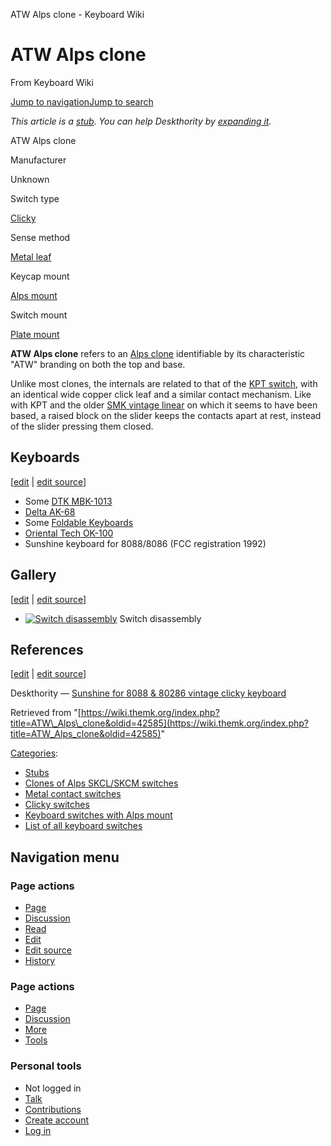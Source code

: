 ATW Alps clone - Keyboard Wiki

ATW Alps clone
==============

From Keyboard Wiki 

[Jump to navigation](https://wiki.themk.org/index.php/ATW_Alps_clone#column-one)[Jump to search](https://wiki.themk.org/index.php/ATW_Alps_clone#searchInput)

*This article is a [stub](https://wiki.themk.org/index.php/Deskthority:stub "Deskthority:stub"). You can help Deskthority by [expanding it](https://wiki.themk.org/index.php?title=ATW_Alps_clone&action=edit).*

ATW Alps clone

Manufacturer

Unknown

Switch type

[Clicky](https://wiki.themk.org/index.php/Clicky "Clicky")

Sense method

[Metal leaf](https://wiki.themk.org/index.php/Metal_leaf "Metal leaf")

Keycap mount

[Alps mount](https://wiki.themk.org/index.php/Alps_mount "Alps mount")

Switch mount

[Plate mount](https://wiki.themk.org/index.php/Plate_mount "Plate mount")

**ATW Alps clone** refers to an [Alps clone](https://wiki.themk.org/index.php/Alps_clone "Alps clone") identifiable by its characteristic "ATW" branding on both the top and base.

Unlike most clones, the internals are related to that of the [KPT switch](https://wiki.themk.org/index.php/KPT_switch "KPT switch"), with an identical wide copper click leaf and a similar contact mechanism. Like with KPT and the older [SMK vintage linear](https://wiki.themk.org/index.php/SMK_vintage_linear "SMK vintage linear") on which it seems to have been based, a raised block on the slider keeps the contacts apart at rest, instead of the slider pressing them closed.

Keyboards
---------

\[[edit](https://wiki.themk.org/index.php?title=ATW_Alps_clone&veaction=edit&section=1 "Edit section: Keyboards") | [edit source](https://wiki.themk.org/index.php?title=ATW_Alps_clone&action=edit&section=1 "Edit section's source code: Keyboards")\]

*   Some [DTK MBK-1013](https://wiki.themk.org/index.php/DTK_MBK-1013 "DTK MBK-1013")
*   [Delta AK-68](https://wiki.themk.org/index.php/Delta_AK-68 "Delta AK-68")
*   Some [Foldable Keyboards](https://wiki.themk.org/index.php/Foldable_Keyboard "Foldable Keyboard")
*   [Oriental Tech OK-100](https://wiki.themk.org/index.php/Oriental_Tech_OK-100 "Oriental Tech OK-100")
*   Sunshine keyboard for 8088/8086 (FCC registration 1992)<ref name="Sunshine" />

Gallery
-------

\[[edit](https://wiki.themk.org/index.php?title=ATW_Alps_clone&veaction=edit&section=2 "Edit section: Gallery") | [edit source](https://wiki.themk.org/index.php?title=ATW_Alps_clone&action=edit&section=2 "Edit section's source code: Gallery")\]

*   [![Switch disassembly](https://wiki.themk.org/images/thumb/d/d4/Alps.tw_Type_OD2_--_ATW.jpg/498px-Alps.tw_Type_OD2_--_ATW.jpg)](https://wiki.themk.org/index.php/File:Alps.tw_Type_OD2_--_ATW.jpg "Switch disassembly") Switch disassembly 

References
----------

\[[edit](https://wiki.themk.org/index.php?title=ATW_Alps_clone&veaction=edit&section=3 "Edit section: References") | [edit source](https://wiki.themk.org/index.php?title=ATW_Alps_clone&action=edit&section=3 "Edit section's source code: References")\]

<references> <ref name="Sunshine">Deskthority — [Sunshine for 8088 & 80286 vintage clicky keyboard](http://deskthority.net/keyboards-f2/sunshine-for-8088-80286-vintage-clicky-keyboard-t4268.html)</ref> </references>

Retrieved from "[https://wiki.themk.org/index.php?title=ATW\_Alps\_clone&oldid=42585](https://wiki.themk.org/index.php?title=ATW_Alps_clone&oldid=42585)"

[Categories](https://wiki.themk.org/index.php/Special:Categories "Special:Categories"):

*   [Stubs](https://wiki.themk.org/index.php/Category:Stubs "Category:Stubs")
*   [Clones of Alps SKCL/SKCM switches](https://wiki.themk.org/index.php/Category:Clones_of_Alps_SKCL/SKCM_switches "Category:Clones of Alps SKCL/SKCM switches")
*   [Metal contact switches](https://wiki.themk.org/index.php/Category:Metal_contact_switches "Category:Metal contact switches")
*   [Clicky switches](https://wiki.themk.org/index.php/Category:Clicky_switches "Category:Clicky switches")
*   [Keyboard switches with Alps mount](https://wiki.themk.org/index.php/Category:Keyboard_switches_with_Alps_mount "Category:Keyboard switches with Alps mount")
*   [List of all keyboard switches](https://wiki.themk.org/index.php/Category:List_of_all_keyboard_switches "Category:List of all keyboard switches")

Navigation menu
---------------

### Page actions

*   [Page](https://wiki.themk.org/index.php/ATW_Alps_clone "View the content page [c]")
*   [Discussion](https://wiki.themk.org/index.php?title=Talk:ATW_Alps_clone&action=edit&redlink=1 "Discussion about the content page (page does not exist) [t]")
*   [Read](https://wiki.themk.org/index.php/ATW_Alps_clone)
*   [Edit](https://wiki.themk.org/index.php?title=ATW_Alps_clone&veaction=edit "Edit this page [v]")
*   [Edit source](https://wiki.themk.org/index.php?title=ATW_Alps_clone&action=edit "Edit the source code of this page [e]")
*   [History](https://wiki.themk.org/index.php?title=ATW_Alps_clone&action=history "Past revisions of this page [h]")

### Page actions

*   [Page](https://wiki.themk.org/index.php/ATW_Alps_clone "Page")
*   [Discussion](https://wiki.themk.org/index.php?title=Talk:ATW_Alps_clone&action=edit&redlink=1 " (page does not exist)")
*   [More](https://wiki.themk.org/index.php/ATW_Alps_clone#p-cactions)
*   [Tools](https://wiki.themk.org/index.php/ATW_Alps_clone#p-tb "Tools")

### Personal tools

*   Not logged in
*   [Talk](https://wiki.themk.org/index.php/Special:MyTalk "Discussion about edits from this IP address [n]")
*   [Contributions](https://wiki.themk.org/index.php/Special:MyContributions "A list of edits made from this IP address [y]")
*   [Create account](https://wiki.themk.org/index.php?title=Special:CreateAccount&returnto=ATW+Alps+clone "You are encouraged to create an account and log in; however, it is not mandatory")
*   [Log in](https://wiki.themk.org/index.php?title=Special:UserLogin&returnto=ATW+Alps+clone "You are encouraged to log in; however, it is not mandatory [o]")

[](https://wiki.themk.org/index.php/Main_Page) [](https://wiki.themk.org/index.php/ATW_Alps_clone#sidebar "Jump to navigation")[](https://wiki.themk.org/index.php/ATW_Alps_clone#p-personal "user tools")[](https://wiki.themk.org/index.php/ATW_Alps_clone#globalWrapper "back to top")